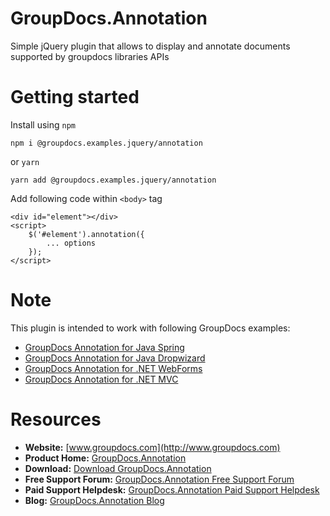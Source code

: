 # GroupDocs.Annotation

Simple jQuery plugin that allows to display and annotate documents supported by groupdocs libraries APIs

# Getting started

Install using `npm`

`npm i @groupdocs.examples.jquery/annotation`

or `yarn`

`yarn add @groupdocs.examples.jquery/annotation`

Add following code within `<body>` tag

```JS
<div id="element"></div>
<script>
    $('#element').annotation({
        ... options
    });
</script>
```

# Note
This plugin is intended to work with following GroupDocs examples:

- [GroupDocs Annotation for Java Spring](https://github.com/groupdocs-annotation/GroupDocs.Annotation-for-Java-Spring)
- [GroupDocs Annotation for Java Dropwizard](https://github.com/groupdocs-annotation/GroupDocs.Annotation-for-Java-Dropwizard)
- [GroupDocs Annotation for .NET WebForms](https://github.com/groupdocs-annotation/GroupDocs.Annotation-for-.NET-WebForms)
- [GroupDocs Annotation for .NET MVC](https://github.com/groupdocs-annotation/GroupDocs.Annotation-for-.NET-MVC)

# Resources

- **Website:** [www.groupdocs.com](http://www.groupdocs.com)
- **Product Home:** [GroupDocs.Annotation](https://products.groupdocs.com/annotation)
- **Download:** [Download GroupDocs.Annotation](http://downloads.groupdocs.com/annotation)
- **Free Support Forum:** [GroupDocs.Annotation Free Support Forum](https://forum.groupdocs.com/c/annotation)
- **Paid Support Helpdesk:** [GroupDocs.Annotation Paid Support Helpdesk](https://helpdesk.groupdocs.com)
- **Blog:** [GroupDocs.Annotation Blog](https://blog.groupdocs.com/category/groupdocs-annotation-product-family/)